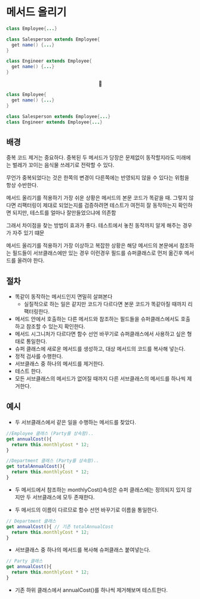 # 메서드 올리기

```Java
class Employee{...}

class Salesperson extends Employee{
  get name() {...}
}

class Engineer extends Employee{
  get name() {...}
}
```

<center>🔽</center>

```Java
class Employee{
  get name() {...}
}

class Salesperson extends Employee{...}
class Engineer extends Employee{...}
```

## 배경

중복 코드 제거는 중요하다. 중복된 두 메서드가 당장은 문제없이 동작할지라도 미래에는 벌레가 꼬이는 음식물 쓰레기로 전락할 수 있다.

무언가 중복되었다는 것은 한쪽의 변경이 다른쪽에는 반영되지 않을 수 있다는 위험을 항상 수반한다.

메서드 올리기를 적용하기 가장 쉬운 상황은 메서드의 본문 코드가 똑같을 때. 그렇지 않다면 리팩터링이 제대로 되었는지를 검증하려면 테스트가 여전히 잘 동작하는지 확인하면 되지만, 테스트를 얼마나 잘만들었으냐에 의존함

그래서 차이점을 찾는 방법이 효과가 좋다. 테스트에서 놓친 동작까지 알게 해주는 경우가 자주 있기 떄문

메서드 올리기를 적용하기 가장 이상하고 복잡한 상황은 해당 메서드의 본문에서 참조하는 필드들이 서브클래스에만 있는 경우 이런경우 필드를 슈퍼클래스로 먼저 옮긴후 메서드를 올려야 한다.

## 절차

-   똑같이 동작하는 메서드인지 면밀히 살펴본다
    -   실질적으로 하는 일은 같지만 코드가 다르다면 본문 코드가 똑같아질 때까지 리팩터링한다.
-   메서드 안에서 호출하는 다른 메서드와 참조하는 필드들을 슈퍼클래스에서도 호출하고 참조할 수 있는지 확인한다.
-   메서드 시그니처가 다르다면 함수 선언 바꾸기로 슈퍼클래스에서 사용하고 싶은 형태로 통일한다.
-   슈퍼 클래스에 새로운 메서드를 생성하고, 대상 메서드의 코드를 복사해 넣는다.
-   정적 검사를 수행한다.
-   서브클래스 중 하나의 메서드를 제거한다.
-   테스트 한다.
-   모든 서브클래스의 메서드가 없어질 때까지 다른 서브클래스의 메서드를 하나씩 제거한다.

## 예시

-   두 서브클래스에서 같은 일을 수행하는 메서드를 찾았다.

```JavaScript
//Employee 클래스 (Party를 상속함)..
get annualCost(){
  return this.monthlyCost * 12;
}

//Department 클래스 (Party를 상속함)..
get totalAnnualCost(){
  return this.monthlyCost * 12;
}
```

-   두 메서드에서 참조하는 monthlyCost()속성은 슈퍼 클래스에는 정의되지 있지 않지만 두 서브클래스에 모두 존재한다.

-   두 메서드의 이름이 다르므로 함수 선언 바꾸기로 이름을 통일한다.

```JavaScript
// Department 클래스
get annualCost(){ // 기존 totalAnnualCost
  return this.monthlyCost * 12;
}
```

-   서브클래스 중 하나의 메서드를 복사해 슈퍼클래스 붙여넣는다.

```JavaScript
// Party 클래스
get annualCost(){
  return this.monthlyCost * 12;
}
```

-   기존 하위 클래스에서 annualCost()를 하나씩 제거해보며 테스트한다.
